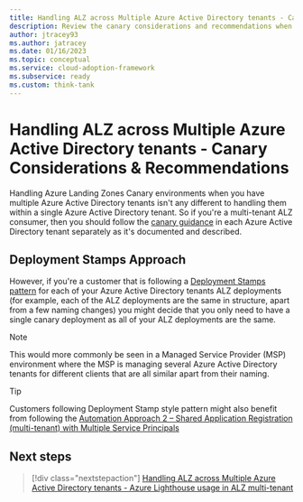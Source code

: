 ```yaml
---
title: Handling ALZ across Multiple Azure Active Directory tenants - Canary Considerations & Recommendations
description: Review the canary considerations and recommendations when handling multiple Azure Active Directory tenants alongside Azure Landing Zones
author: jtracey93
ms.author: jatracey
ms.date: 01/16/2023
ms.topic: conceptual
ms.service: cloud-adoption-framework
ms.subservice: ready
ms.custom: think-tank
---
```


# Handling ALZ across Multiple Azure Active Directory tenants - Canary Considerations & Recommendations

Handling Azure Landing Zones Canary environments when you have multiple Azure Active Directory tenants isn't any different to handling them within a single Azure Active Directory tenant. So if you're a multi-tenant ALZ consumer, then you should follow the [canary guidance](/azure/cloud-adoption-framework/ready/enterprise-scale/testing-approach) in each Azure Active Directory tenant separately as it's documented and described.

## Deployment Stamps Approach

However, if you're a customer that is following a [Deployment Stamps pattern](/azure/architecture/patterns/deployment-stamp) for each of your Azure Active Directory tenants ALZ deployments (for example, each of the ALZ deployments are the same in structure, apart from a few naming changes) you might decide that you only need to have a single canary deployment as all of your ALZ deployments are the same.

>[!NOTE]
> This would more commonly be seen in a Managed Service Provider (MSP) environment where the MSP is managing several Azure Active Directory tenants for different clients that are all similar apart from their naming.

>[!TIP]
> Customers following Deployment Stamp style pattern might also benefit from following the [Automation Approach 2 – Shared Application Registration (multi-tenant) with Multiple Service Principals](automation.md#approach-2--shared-application-registration-multi-tenant-with-multiple-service-principals)

## Next steps

> [!div class="nextstepaction"]
> [Handling ALZ across Multiple Azure Active Directory tenants - Azure Lighthouse usage in ALZ multi-tenant](automation.md)
